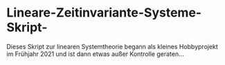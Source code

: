 # Lineare-Zeitinvariante-Systeme-Skript-
Dieses Skript zur linearen Systemtheorie begann als kleines Hobbyprojekt im Frühjahr 2021 und ist dann etwas außer Kontrolle geraten...

